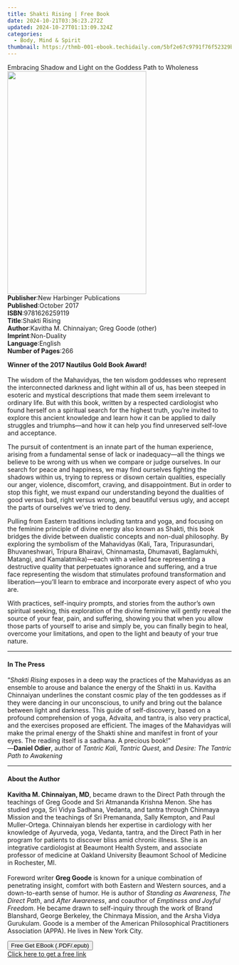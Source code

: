 ```yaml
---
title: Shakti Rising | Free Book
date: 2024-10-21T03:36:23.272Z
updated: 2024-10-27T01:13:09.324Z
categories:
  - Body, Mind & Spirit
thumbnail: https://thmb-001-ebook.techidaily.com/5bf2e67c9791f76f52329b6b9dde248b9f507c2afcb8b7c23628e237e4fee471.jpg
---
```

<main id="book-container">
  <div class="flex flex-col">
    <div class="book-brief flex-1 py-6 px-4 sm:p-6 md:py-10 md:px-8">
      <!-- brief-->
      <div class="book-brief-main">
        Embracing Shadow and Light on the Goddess Path to Wholeness
      </div>
    </div>
    <div
      class="book-meta-info flex-1 grid gap-4 col-start-1 col-end-3 row-start-1 sm:mb-6 sm:grid-cols-4 lg:gap-6 lg:col-start-2 lg:row-end-6 lg:row-span-6 lg:mb-0"
    >
      <div
        class="book-meta-info-left place-content-center mt-4 p-4 text-sm leading-6 col-start-2 col-span-2 dark:text-slate-400"
      >
        <img
          class="w-full h-500 object-cover rounded-lg sm:h-255 sm:col-span-2 lg:col-span-full"
          src="https://img-001-ebook.techidaily.com/625c8d8e95f408130f36eb489ebcd118425318dffe2000a3fb1185bac9c1153e.jpg"
          alt=""
          width="312"
          height="500"
        />
      </div>
      <div
        class="book-meta-info-right mt-2 col-start-1 row-start-2 col-span-3 self-center"
      >
        <!-- meta data  -->
        <div class="flex flex-col px-4 md:px-8">
          <div class="flex-1">
            <strong>Publisher</strong>:<span class="px-2"
              >New Harbinger Publications</span
            >
          </div>
          <div class="flex-1">
            <strong>Published</strong>:<span class="px-2">October 2017</span>
          </div>
          <div class="flex-1">
            <strong>ISBN</strong>:<span class="px-2">9781626259119</span>
          </div>
          <div class="flex-1">
            <strong>Title</strong>:<span class="px-2">Shakti Rising</span>
          </div>
          <div class="flex-1">
            <strong>Author</strong>:<span class="px-2"
              >Kavitha M. Chinnaiyan; Greg Goode (other)</span
            >
          </div>
          <div class="flex-1">
            <strong>Imprint</strong>:<span class="px-2">Non-Duality</span>
          </div>
          <div class="flex-1">
            <strong>Language</strong>:<span class="px-2">English</span>
          </div>
          <div class="flex-1">
            <strong>Number of Pages</strong>:<span class="px-2">266</span>
          </div>
        </div>
      </div>
    </div>
    <div class="book-description flex-1 py-6 px-4 sm:p-6 md:py-10 md:px-8">
      <div class="book-description-main">
        <div accordion-content="" id="description">
          <p>
            <b>Winner of the 2017 Nautilus Gold Book Award!</b><br /><br />
            The wisdom of the Mahavidyas, the ten wisdom goddesses who represent
            the interconnected darkness and light within all of us, has been
            steeped in esoteric and mystical descriptions that made them seem
            irrelevant to ordinary life. But with this book, written by a
            respected cardiologist who found herself on a spiritual search for
            the highest truth, you’re invited to explore this ancient knowledge
            and learn how it can be applied to daily struggles and triumphs—and
            how it can help you find unreserved self-love and acceptance.
          </p>
          <p>
            The pursuit of contentment is an innate part of the human
            experience, arising from a fundamental sense of lack or
            inadequacy—all the things we believe to be wrong with us when we
            compare or judge ourselves. In our search for peace and happiness,
            we may find ourselves fighting the shadows within us, trying to
            repress or disown certain qualities, especially our anger, violence,
            discomfort, craving, and disappointment. But in order to stop this
            fight, we must expand our understanding beyond the dualities of good
            versus bad, right versus wrong, and beautiful versus ugly, and
            accept the parts of ourselves we’ve tried to deny.
          </p>
          <p>
            Pulling from Eastern traditions including tantra and yoga, and
            focusing on the feminine principle of divine energy also known as
            Shakti, this book bridges the divide between dualistic concepts and
            non-dual philosophy. By exploring the symbolism of the Mahavidyas
            (Kali, Tara, Tripurasundari, Bhuvaneshwari, Tripura Bhairavi,
            Chinnamasta, Dhumavati, Baglamukhi, Matangi, and Kamalatmika)—each
            with a veiled face representing a destructive quality that
            perpetuates ignorance and suffering, and a true face representing
            the wisdom that stimulates profound transformation and
            liberation—you’ll learn to embrace and incorporate every aspect of
            who you are.
          </p>
          <p>
            With practices, self-inquiry prompts, and stories from the author’s
            own spiritual seeking, this exploration of the divine feminine will
            gently reveal the source of your fear, pain, and suffering, showing
            you that when you allow those parts of yourself to arise and simply
            be, you can finally begin to heal, overcome your limitations, and
            open to the light and beauty of your true nature.
          </p>
        </div>
        <div class="accordion-fader"></div>
      </div>
    </div>
    <div class="book-excerpts flex-1 py-6 px-4 sm:p-6 md:py-10 md:px-8">
      <!-- excerpts-->
      <div class="book-excerpts-main">
        <hr />
        <h4 class="placeholder placeholder-heading">
          <span>In The Press</span>
        </h4>
        <p>
          “<i>Shakti Rising</i> exposes in a deep way the practices of the
          Mahavidyas as an ensemble to arouse and balance the energy of the
          Shakti in us. Kavitha Chinnaiyan underlines the constant cosmic play
          of the ten goddesses as if they were dancing in our unconscious, to
          unify and bring out the balance between light and darkness. This guide
          of self-discovery, based on a profound comprehension of yoga, Advaita,
          and tantra, is also very practical, and the exercises proposed are
          efficient. The images of the Mahavidyas will make the primal energy of
          the Shakti shine and manifest in front of your eyes. The reading
          itself is a sadhana. A precious book!”<br />
          —<b>Daniel Odier</b>, author of <i>Tantric Kali</i>,
          <i>Tantric Quest</i>, and <i>Desire: The Tantric Path to Awakening</i>
        </p>
      </div>
    </div>
    <div class="book-about-author flex-1 py-6 px-4 sm:p-6 md:py-10 md:px-8">
      <!-- about author-->
      <div class="book-main-author-main">
        <hr />
        <h4 class="placeholder placeholder-heading">
          <span>About the Author</span>
        </h4>
        <p>
          <b>Kavitha M. Chinnaiyan, MD</b>, became drawn to the Direct Path
          through the teachings of Greg Goode and Sri Atmananda Krishna Menon.
          She has studied yoga, Sri Vidya Sadhana, Vedanta, and tantra through
          Chinmaya Mission and the teachings of Sri Premananda, Sally Kempton,
          and Paul Muller-Ortega. Chinnaiyan blends her expertise in cardiology
          with her knowledge of Ayurveda, yoga, Vedanta, tantra, and the Direct
          Path in her program for patients to discover bliss amid chronic
          illness. She is an integrative cardiologist at Beaumont Health System,
          and associate professor of medicine at Oakland University Beaumont
          School of Medicine in Rochester, MI.<br /><br />
          Foreword writer <b>Greg Goode</b> is known for a unique combination of
          penetrating insight, comfort with both Eastern and Western sources,
          and a down-to-earth sense of humor. He is author of
          <i>Standing as Awareness</i>, <i>The Direct Path</i>, and
          <i>After Awareness</i>, and coauthor of
          <i>Emptiness and Joyful Freedom</i>. He became drawn to self-inquiry
          through the work of Brand Blanshard, George Berkeley, the Chinmaya
          Mission, and the Arsha Vidya Gurukulam. Goode is a member of the
          American Philosophical Practitioners Association (APPA). He lives in
          New York City.
        </p>
      </div>
    </div>
    <div class="book-free-get flex-1 py-6 px-4 sm:p-6 md:py-10 md:px-8">
      <button
        id="btn-free-get"
        class="bg-blue-500 hover:bg-blue-700 text-white font-bold py-2 px-4 rounded"
      >
        Free Get EBook (.PDF/.epub)
      </button>
      <div id="countdown-display" class="px-2 text-lg mt-2"></div>
      <a
        id="free-link"
        class="hidden bg-blue-500 hover:bg-blue-700 text-white font-bold py-2 px-4 rounded"
        href="https://www.ebooks.com/en-us/book/95723543/shakti-rising/kavitha-m-chinnaiyan/"
        target="_blank"
        >Click here to get a free link</a
      >
    </div>
    <script>
      let countdownTime = 0;
      let countdownInterval = null;
      document
        .getElementById('btn-free-get')
        .addEventListener('click', startCountdown);
      function startCountdown() {
        countdownTime = new Date().getTime() + 60000 * 3;
        countdownInterval = setInterval(updateCountdown, 1000);
        document.getElementById('btn-free-get').disabled = true;
        document
          .getElementById('btn-free-get')
          .classList.add('bg-gray-500', 'cursor-not-allowed');
      }
      function updateCountdown() {
        let currentTime = new Date().getTime();
        let timeLeft = countdownTime - currentTime;
        let secondsLeft = Math.floor(timeLeft / 1000);
        document.getElementById('countdown-display').innerHTML =
          `Remaining time: ${secondsLeft} seconds.`;
        if (secondsLeft <= 0) {
          clearInterval(countdownInterval);
          document.getElementById('btn-free-get').classList.add('hidden');
          document.getElementById('free-link').classList.remove('hidden');
          document.getElementById('countdown-display').innerHTML = '';
        }
      }
    </script>
  </div>
</main>

<ins class="adsbygoogle"
      style="display:block"
      data-ad-client="ca-pub-7571918770474297"
      data-ad-slot="8358498916"
      data-ad-format="auto"
      data-full-width-responsive="true"></ins>
    